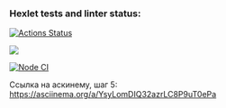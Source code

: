 ### Hexlet tests and linter status:
[![Actions Status](https://github.com/artm73/frontend-project-lvl1/workflows/hexlet-check/badge.svg)](https://github.com/artm73/frontend-project-lvl1/actions)

<a href="https://codeclimate.com/github/codeclimate/codeclimate/maintainability"><img src="https://api.codeclimate.com/v1/badges/a99a88d28ad37a79dbf6/maintainability" /></a>

[![Node CI](https://github.com/artm73/frontend-project-lvl1/actions/workflows/linter-check.yml/badge.svg?branch=main)](https://github.com/artm73/frontend-project-lvl1/actions/workflows/linter-check.yml)

Ссылка на аскинему, шаг 5: https://asciinema.org/a/YsyLomDIQ32azrLC8P9uT0ePa